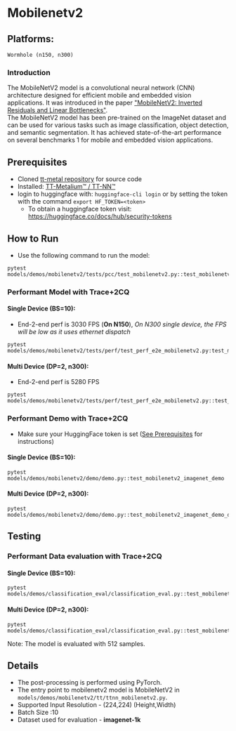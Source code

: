 # Mobilenetv2

## Platforms:
    Wormhole (n150, n300)

### Introduction
The MobileNetV2 model is a convolutional neural network (CNN) architecture designed for efficient mobile and embedded vision applications. It was introduced in the paper ["MobileNetV2: Inverted Residuals and Linear Bottlenecks"](https://arxiv.org/abs/1801.04381). </br>
The MobileNetV2 model has been pre-trained on the ImageNet dataset and can be used for various tasks such as image classification, object detection, and semantic segmentation. It has achieved state-of-the-art performance on several benchmarks 1 for mobile and embedded vision applications.

## Prerequisites
- Cloned [tt-metal repository](https://github.com/tenstorrent/tt-metal) for source code
- Installed: [TT-Metalium™ / TT-NN™](https://github.com/tenstorrent/tt-metal/blob/main/INSTALLING.md)
- login to huggingface with: `huggingface-cli login` or by setting the token with the command `export HF_TOKEN=<token>`
   - To obtain a huggingface token visit: https://huggingface.co/docs/hub/security-tokens

## How to Run
- Use the following command to run the model:
```
pytest models/demos/mobilenetv2/tests/pcc/test_mobilenetv2.py::test_mobilenetv2
```

### Performant Model with Trace+2CQ
#### Single Device (BS=10):
- End-2-end perf is 3030 FPS (**On N150**), _On N300 single device, the FPS will be low as it uses ethernet dispatch_

```
pytest models/demos/mobilenetv2/tests/perf/test_perf_e2e_mobilenetv2.py:test_mobilenetv2_e2e
```

#### Multi Device (DP=2, n300):
- End-2-end perf is 5280 FPS

```
pytest models/demos/mobilenetv2/tests/perf/test_perf_e2e_mobilenetv2.py::test_mobilenetv2_e2e_dp
```

### Performant Demo with Trace+2CQ
- Make sure your HuggingFace token is set ([See Prerequisites](#prerequisites) for instructions)
#### Single Device (BS=10):
```
pytest models/demos/mobilenetv2/demo/demo.py::test_mobilenetv2_imagenet_demo
```

#### Multi Device (DP=2, n300):
```
pytest models/demos/mobilenetv2/demo/demo.py::test_mobilenetv2_imagenet_demo_dp
```

## Testing

### Performant Data evaluation with Trace+2CQ
#### Single Device (BS=10):
```
pytest models/demos/classification_eval/classification_eval.py::test_mobilenetv2_image_classification_eval
```

#### Multi Device (DP=2, n300):
```
pytest models/demos/classification_eval/classification_eval.py::test_mobilenetv2_image_classification_eval_dp
```
Note: The model is evaluated with 512 samples.

## Details
- The post-processing is performed using PyTorch.
- The entry point to mobilenetv2 model is MobileNetV2 in `models/demos/mobilenetv2/tt/ttnn_mobilenetv2.py`.
- Supported Input Resolution - (224,224) (Height,Width)
- Batch Size :10
- Dataset used for evaluation - **imagenet-1k**
